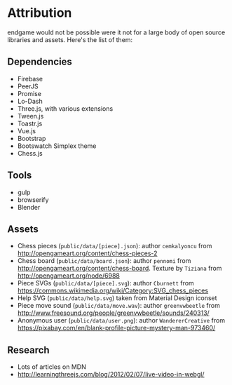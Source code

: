 # Attribution

endgame would not be possible were it not for a large body of open source
libraries and assets. Here's the list of them:

## Dependencies

- Firebase
- PeerJS
- Promise
- Lo-Dash
- Three.js, with various extensions
- Tween.js
- Toastr.js
- Vue.js
- Bootstrap
- Bootswatch Simplex theme
- Chess.js

## Tools

- gulp
- browserify
- Blender

## Assets

- Chess pieces (`public/data/[piece].json`): author `cemkalyoncu` from
  http://opengameart.org/content/chess-pieces-2
- Chess board (`public/data/board.json`): author `pennomi` from
  http://opengameart.org/content/chess-board. Texture by `Tiziana` from
  http://opengameart.org/node/6988
- Piece SVGs (`public/data/[piece].svg`): author `Cburnett` from
  https://commons.wikimedia.org/wiki/Category:SVG_chess_pieces
- Help SVG (`public/data/help.svg`) taken from Material Design iconset
- Piece move sound (`public/data/move.wav`): author `greenvwbeetle` from
  http://www.freesound.org/people/greenvwbeetle/sounds/240313/
- Anonymous user (`public/data/user.png`): author `WandererCreative` from
  https://pixabay.com/en/blank-profile-picture-mystery-man-973460/

## Research

- Lots of articles on MDN
- http://learningthreejs.com/blog/2012/02/07/live-video-in-webgl/
